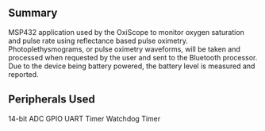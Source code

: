 ## Summary

MSP432 application used by the OxiScope to monitor oxygen saturation and pulse rate using reflectance based pulse oximetry. Photoplethysmograms, or pulse oximetry waveforms, will be taken and processed when requested by the user and sent to the Bluetooth processor. Due to the device being battery powered, the battery level is measured and reported.

## Peripherals Used

14-bit ADC
GPIO
UART
Timer
Watchdog Timer
